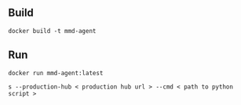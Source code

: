## Build
```
docker build -t mmd-agent

```
## Run
```
docker run mmd-agent:latest 

s --production-hub < production hub url > --cmd < path to python script >
```